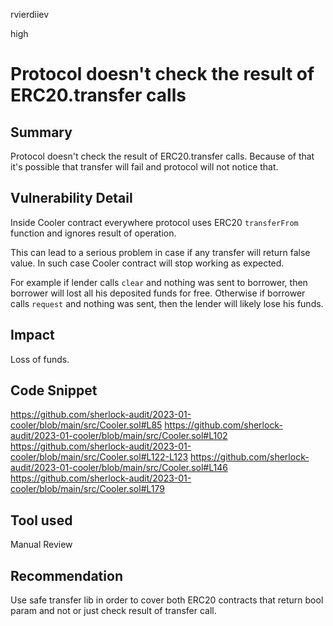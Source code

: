 rvierdiiev

high

# Protocol doesn't check the result of ERC20.transfer calls

## Summary
Protocol doesn't check the result of ERC20.transfer calls. Because of that it's possible that transfer will fail and protocol will not notice that.
## Vulnerability Detail
Inside Cooler contract everywhere protocol uses ERC20 `transferFrom` function and ignores result of operation.

This can lead to a serious problem in case if any transfer will return false value.
In such case Cooler contract will stop working as expected.

For example if lender calls `clear` and nothing was sent to borrower, then borrower will lost all his deposited funds for free.
Otherwise if borrower calls `request` and nothing was sent, then the lender will likely lose his funds.
## Impact
Loss of funds.
## Code Snippet
https://github.com/sherlock-audit/2023-01-cooler/blob/main/src/Cooler.sol#L85
https://github.com/sherlock-audit/2023-01-cooler/blob/main/src/Cooler.sol#L102
https://github.com/sherlock-audit/2023-01-cooler/blob/main/src/Cooler.sol#L122-L123
https://github.com/sherlock-audit/2023-01-cooler/blob/main/src/Cooler.sol#L146
https://github.com/sherlock-audit/2023-01-cooler/blob/main/src/Cooler.sol#L179
## Tool used

Manual Review

## Recommendation
Use safe transfer lib in order to cover both ERC20 contracts that return bool param and not or just check result of transfer call.